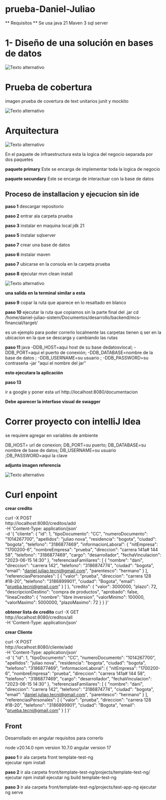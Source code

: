 # prueba-Daniel-Juliao
** Requisitos **
Se usa java 21
Maven 3
sql server 
 

# 1- Diseño de una solución en bases de datos

 ![Texto alternativo](https://github.com/Farius-red/prueba-daniel-Juliao/blob/master/imgDocumentacion/ER.png)

# Prueba de cobertura

imagen prueba de covertura de text unitarios junit y mockito 

![Texto alternativo](https://github.com/Farius-red/prueba-daniel-Juliao/blob/master/imgDocumentacion/jacoco.png)

# Arquitectura 


![Texto alternativo](https://github.com/Farius-red/prueba-daniel-Juliao/blob/master/imgDocumentacion/arquitectura.png)

En el paquete de infraestructura  esta la logica del negocio separada por dos paquetes

**paquete primary**
Este se encarga de implementar toda la logica de negocio

**paquete secundary**
Este se encarga de interactuar con la base de datos


## Proceso de installacion y ejecucion sin ide

**paso 1**  descargar repositorio

**paso 2** entrar ala carpeta prueba

**paso 3**  instalar en maquina local jdk 21

**paso 5**   instalar sqlserver

**paso 7** crear una  base de datos



**paso 6** instalar maven

**paso 7**  ubicarse en la consola en la carpeta prueba

**paso 8**  ejecutar mvn clean  install 



![Texto alternativo](https://github.com/Farius-red/mcs-financial/blob/master/imgDocumentacion/creaciondeJar.png)

**una salida en la terminal  similar a esta**


**paso  9**  copar la ruta que aparece en lo resaltado en blanco

**paso 10**  ejecutar  la ruta que copiamos sin la parte final del .jar
cd  /home/daniel-juliao-sistem/Documentos/desarrollo/backend/mcs-financial/target/

es un ejemplo para poder correrlo localmente las carpetas tienen q ser en la ubicacion en la que se descarga y cambiando las rutas 




**paso 11**
java
-DDB_HOST=aqui host de su base dedatosvlocal;
-DDB_PORT=aqui el puerto de conexión;
-DDB_DATABASE=nombre de la base de datos ;
-DDB_USERNAME=su usuario ;
-DDB_PASSWORD=su contraseña  -jar "aqui el nombre del jar"

**esto ejecutara la aplicación**





**paso 13** 


ir a google y poner esta url
http://localhost:8080/documentacion

**Debe aparecer la interfase visual  de swagger**


# Correr proyecto con intelliJ Idea

se requiere agregar en variables de ambiente

DB_HOST= url de conexion;
DB_PORT=su puerto;
DB_DATABASE=su nombre de base de datos;
DB_USERNAME=su usuario ;DB_PASSWORD=aqui la clave

**adjunto imagen  referencia**

![Texto alternativo](https://github.com/Farius-red/mcs-financial/blob/master/imgDocumentacion/intelliJ.png)

# Curl enpoint 

**crear credito** 

 curl -X POST \
  http://localhost:8080/creditos/add \
  -H 'Content-Type: application/json' \
  -d '{
        "cliente": {
            "id": 1,
            "tipoDocumento": "CC",
            "numeroDocumento": "1014267700",
            "apellidos": "juliao nova",
            "residencia": "bogota",
            "ciudad": "bogota",
            "telefono": "3186877469",
            "informacionLaboral": {
                "nitEmpresa": "1700200-6",
                "nombreEmpresa": "prueba",
                "direccion": "carrera 141a# 144 58",
                "telefono": "3186877469",
                "cargo": "desarrollador",
                "fechaVinculacion": "2023-06-15 14:30"
            },
            "referenciasFamiliares": [
                {
                    "nombre": "dani",
                    "direccion": "carrera 142",
                    "telefono": "3186874774",
                    "ciudad": "bogota",
                    "email": "daniel.juliao.tecni@gmail.com",
                    "parentesco": "hermano"
                }
            ],
            "referenciasPersonales": [
                {
                    "valor": "prueba",
                    "direccion": "carrera 128 #18-20",
                    "telefono": "3186899901",
                    "ciudad": "Bogota",
                    "email": "prueba.tecni@gmail.com"
                }
            ]
        },
        "credito": {
            "valor": 3000000,
            "plazo": 72,
            "descripcionDestino": "compra de productos",
            "aprobado": false,
            "lineaCredito": {
                "nombre": "libre Inversion",
                "valorMinimo": 100000,
                "valorMaximo": 5000000,
                "plazoMaximo": 72
            }
        }
    }'

**obtener lista de  credito** 
curl -X GET \
  http://localhost:8080/creditos/all \
  -H 'Content-Type: application/json'

**crear Cliente** 

  curl -X POST \
  http://localhost:8080/cliente/add \
  -H 'Content-Type: application/json' \
  -d '{
        "id": 1,
        "tipoDocumento": "CC",
        "numeroDocumento": "1014267700",
        "apellidos": "juliao nova",
        "residencia": "bogota",
        "ciudad": "bogota",
        "telefono": "3186877469",
        "informacionLaboral": {
          "nitEmpresa": "1700200-6",
          "nombreEmpresa": "prueba",
          "direccion": "carrera 141a# 144 58",
          "telefono": "3186877469",
          "cargo": "desarrollador",
          "fechaVinculacion": "2023-06-15 14:30"
        },
        "referenciasFamiliares": [
          {
            "nombre": "dani",
            "direccion": "carrera 142",
            "telefono": "3186874774",
            "ciudad": "bogota",
            "email": "daniel.juliao.tecni@gmail.com",
            "parentesco": "hermano"
          }
        ],
        "referenciasPersonales": [
          {
            "valor": "prueba",
            "direccion": "carrera 128 #18-20",
            "telefono": "3186899901",
            "ciudad": "Bogota",
            "email": "prueba.tecni@gmail.com"
          }
        ]
      }'



## Front

Desarrollado en angular requisitos para correrlo 

node  v20.14.0
npm version  10.7.0 
angular version  17


**paso 1** 
ir ala carpeta front template-test-ng  
ejecutar npm install 


**paso 2** 
ir ala carpeta front/template-test-ng/projects/template-test-ng/
ejecutar npm install 
ejecutar ng build template-test-ng 


**paso 3** 
ir ala carpeta front/template-test-ng/projects/test-app-ng
ejecutar ng serve 

